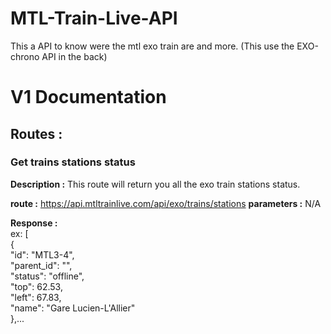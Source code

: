 # **MTL-Train-Live-API**
This a API to know were the mtl exo train are and more. (This use the EXO-chrono API in the back)

# V1 Documentation

## Routes :

### Get trains stations status
**Description :** This route will return you all the exo train stations status.

**route :** https://api.mtltrainlive.com/api/exo/trains/stations
**parameters :** N/A  

**Response :**   
ex: [  
    {  
        "id": "MTL3-4",  
        "parent_id": "",  
        "status": "offline",  
        "top": 62.53,  
        "left": 67.83,  
        "name": "Gare Lucien-L'Allier"  
    },...  
    
    


